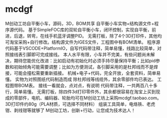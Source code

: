 # mcdgf
M创动工坊自平衡小车，源码，3D，BOM共享
自平衡小车实物+结构源文件+程序源代码。
基于SimpleFOC库的双轮自平衡小车，闭环控制，实现自平衡，前进，后退，转弯，在线手机蓝牙调整PID。
无需打板，除了4个3D打印件，其他均可淘宝采购+自行修改。结构源文件为IGES文件，工程图中有BOM清单。
程序源代码基于VSCODE+PlatformIO，自写代码带注释，简单易懂，线路比较简单，对照接线表引脚即可完成接线。
本人水平有限，小车并不完美，有些问题尚未解决，期待您能优化改进：比如启动有初始化时必须手持尽量保持平衡；比如pid参数和初始倾角可能需要调整；比如为方便测试，各引脚采用的是杜邦线而不是焊接，可能会撞松需要重新插接。
机械+电子+代码，完全开放，全套资料，简单易懂。
实物为对照图纸代码制造而成
除杜邦线等线缆外，其余零部件均已表达。
工程图带BOM表。
接线一看就会，点对点，有说明
代码带注释，一共两百八十多行，简单易懂。
无需打板，除四件3d打印零件外，其余都很容易在淘宝上买到现成的零部件，电机、编码器、轮胎均可在M创动工坊上采购mcdgf.taobao.com。
3D打印件约80g（PLA材质，可选择不同材料）
组装工具简单，电烙铁、老虎钳、剥线钳等就够了
M创动工坊，创新+行动，让您成为技术达人！
